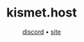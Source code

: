 <div align="center">
  <h1>kismet.host</h1>
  <a href="https://discord.gg/fGAc6Gug73">discord</a> •
  <a href="https://kismet.host">site</a>
</div>
